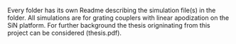 Every folder has its own Readme describing the simulation file(s) in the folder. 
All simulations are for grating couplers with linear apodization on the SiN platform.
For further background the thesis origninating from this project can be considered (thesis.pdf).
